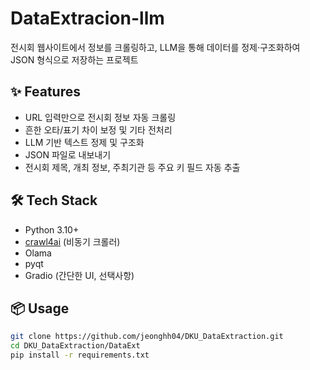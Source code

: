 # DataExtracion-llm
전시회 웹사이트에서 정보를 크롤링하고, LLM을 통해 데이터를 정제·구조화하여 JSON 형식으로 저장하는 프로젝트

## ✨ Features
- URL 입력만으로 전시회 정보 자동 크롤링
- 흔한 오타/표기 차이 보정 및 기타 전처리
- LLM 기반 텍스트 정제 및 구조화
- JSON  파일로 내보내기
- 전시회 제목, 개최 정보, 주최기관 등 주요 키 필드 자동 추출

## 🛠 Tech Stack
- Python 3.10+
- [crawl4ai](https://github.com/...) (비동기 크롤러)
- Olama
- pyqt
- Gradio (간단한 UI, 선택사항)

## 📦 Usage
```bash
git clone https://github.com/jeonghh04/DKU_DataExtraction.git
cd DKU_DataExtraction/DataExt
pip install -r requirements.txt

